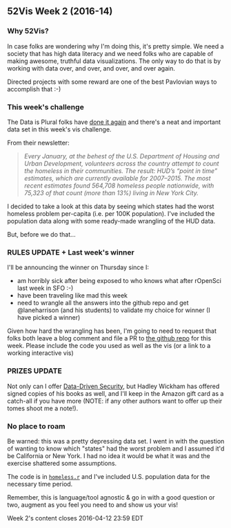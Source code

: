 ## 52Vis Week 2 (2016-14)

### Why 52Vis?

In case folks are wondering why I'm doing this, it's pretty simple. We need a society that has high data literacy and we need folks who are capable of making awesome, truthful data visualizations. The only way to do that is by working with data over, and over, and over, and over again. 

Directed projects with some reward are one of the best Pavlovian ways to accomplish that :-)

### This week's challenge

The Data is Plural folks have [done it again](http://tinyletter.com/data-is-plural/letters/data-is-plural-2016-04-06-edition) and there's a neat and important data set in this week's vis challenge.

From their newsletter:

>_Every January, at the behest of the U.S. Department of Housing and Urban Development, volunteers across the country attempt to count the homeless in their communities. The result: HUD’s “point in time” estimates, which are currently available for 2007–2015. The most recent estimates found 564,708 homeless people nationwide, with 75,323 of that count (more than 13%) living in New York City._

I decided to take a look at this data by seeing which states had the worst homeless problem per-capita (i.e. per 100K population). I've included the population data along with some ready-made wrangling of the HUD data.

But, before we do that&hellip;

### RULES UPDATE + Last week's winner

I'll be announcing the winner on Thursday since I:

- am horribly sick after being exposed to who knows what after rOpenSci last week in SFO :-)
- have been traveling like mad this week
- need to wrangle all the answers into the github repo and get @laneharrison (and his students) to validate my choice for winner (I have picked a winner)

Given how hard the wrangling has been, I'm going to need to request that folks both leave a blog comment and file a PR to [the github repo](https://github.com/52vis/2016-14) for this week. Please include the code you used as well as the vis (or a link to a working interactive vis)

### PRIZES UPDATE

Not only can I offer [Data-Driven Security](http://dds.ec/amzn), but Hadley Wickham has offered signed copies of his books as well, and I'll keep in the Amazon gift card as a catch-all if you have more (NOTE: if any other authors want to offer up their tomes shoot me a note!).

### No place to roam

Be warned: this was a pretty depressing data set. I went in with the question of wanting to know which "states" had the worst problem and I assumed it'd be California or New York. I had no idea it would be what it was and the exercise shattered some assumptions.

The code is in [`homeless.r`](homeless.r) and I've included U.S. population data for the necessary time period.

Remember, this is language/tool agnostic & go in with a good question or two, augment as you feel you need to and show us your vis!

Week 2's content closes 2016-04-12 23:59 EDT
